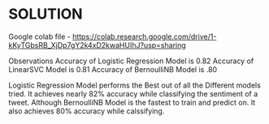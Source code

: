 # SOLUTION

Google colab file - https://colab.research.google.com/drive/1-kKyTGbsRB_XjDp7gY2k4xD2kwaHUIhJ?usp=sharing

Observations
Accuracy of Logistic Regression Model is 0.82
Accuracy of LinearSVC Model is 0.81
Accuracy of BernoulliNB Model is .80

Logistic Regression Model performs the Best out of all the Different models tried. It achieves nearly 82% accuracy while classifying the sentiment of a tweet.
Although BernoulliNB Model is the fastest to train and predict on. 
It also achieves 80% accuracy while calssifying.
